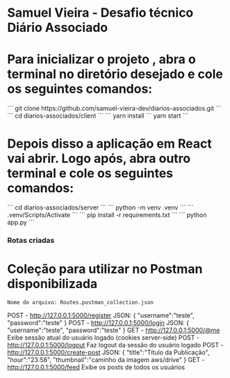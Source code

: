 # Samuel Vieira - Desafio técnico Diário Associado

<h1>Para inicializar o projeto , abra o terminal no diretório desejado e cole os seguintes comandos:</h1>
```
git clone https://github.com/samuel-vieira-dev/diarios-associados.git
```
```
cd diarios-associados/client
```
```
yarn install
```
yarn start
```
<h1>Depois disso a aplicação em <b>React</b> vai abrir. Logo após, abra outro terminal e cole os seguintes comandos:</h1>
```
cd diarios-associados/server
```
```
python -m venv .venv
```
```
.venv/Scripts/Activate
```
```
pip install -r requirements.txt
```
```
python app.py
```

<h3>Rotas criadas</h3>

# Coleção para utilizar no Postman disponibilizada
```
Nome do arquivo: Routes.postman_collection.json
```

POST - http://127.0.0.1:5000/register JSON: { "username":"teste", "password":"teste" }
POST - http://127.0.0.1:5000/login JSON: { "username":"teste", "password":"teste" }
GET - http://127.0.0.1:5000/@me Exibe sessão atual do usuário logado (cookies server-side)
POST - http://127.0.0.1:5000/logout Faz logout da sessão do usuário logado
POST - http://127.0.0.1:5000/create-post JSON: { "title":"Título da Publicação", "hour":"23:58", "thumbnail":"caminho da imagem aws/drive" }
GET - http://127.0.0.1:5000/feed Exibe os posts de todos os usuários